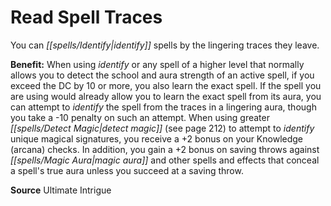 ﻿---
cssclass: [feats]

---
# Read Spell Traces

You can _[[spells/Identify|identify]]_ spells by the lingering traces they leave.

**Benefit:** When using _identify_ or any spell of a higher level that normally allows you to detect the school and aura strength of an active spell, if you exceed the DC by 10 or more, you also learn the exact spell. If the spell you are using would already allow you to learn the exact spell from its aura, you can attempt to _identify_ the spell from the traces in a lingering aura, though you take a -10 penalty on such an attempt. When using greater _[[spells/Detect Magic|detect magic]]_ (see page 212) to attempt to _identify_ unique magical signatures, you receive a +2 bonus on your Knowledge (arcana) checks. In addition, you gain a +2 bonus on saving throws against _[[spells/Magic Aura|magic aura]]_ and other spells and effects that conceal a spell's true aura unless you succeed at a saving throw.

**Source** Ultimate Intrigue